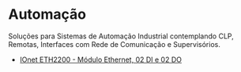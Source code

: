 # Automação
Soluções para Sistemas de Automação Industrial contemplando CLP, Remotas, Interfaces com Rede de Comunicação e Supervisórios.

* [IOnet ETH2200 - Módulo Ethernet, 02 DI e 02 DO](/ETH2200)
